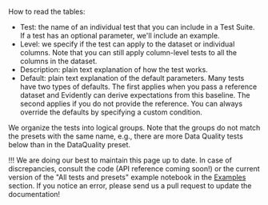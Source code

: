 How to read the tables:

* Test: the name of an individual test that you can include in a Test Suite. If a test has an optional parameter, we'll include an example. 
* Level: we specify if the test can apply to the dataset or individual columns. Note that you can still apply column-level tests to all the columns in the dataset.
* Description: plain text explanation of how the test works.
* Default: plain text explanation of the default parameters. Many tests have two types of defaults. The first applies when you pass a reference dataset and Evidently can derive expectations from this baseline. The second applies if you do not provide the reference. You can always override the defaults by specifying a custom condition.   

We organize the tests into logical groups. Note that the groups do not match the presets with the same name, e.g., there are more Data Quality tests below than in the DataQuality preset.

!!! We are doing our best to maintain this page up to date. In case of discrepancies, consult the code (API reference coming soon!) or the current version of the "All tests and presets" example notebook in the [Examples](https://docs.evidentlyai.com/examples) section. If you notice an error, please send us a pull request to update the documentation!
